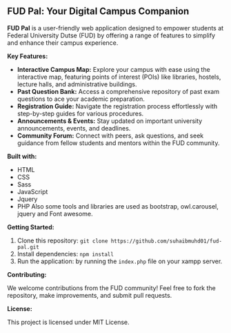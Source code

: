 ## FUD Pal: Your Digital Campus Companion

**FUD Pal** is a user-friendly web application designed to empower students at Federal University Dutse (FUD) by offering a range of features to simplify and enhance their campus experience.

**Key Features:**

* **Interactive Campus Map:** Explore your campus with ease using the interactive map, featuring points of interest (POIs) like libraries, hostels, lecture halls, and administrative buildings.
* **Past Question Bank:** Access a comprehensive repository of past exam questions to ace your academic preparation.
* **Registration Guide:** Navigate the registration process effortlessly with step-by-step guides for various procedures.
* **Announcements & Events:** Stay updated on important university announcements, events, and deadlines.
* **Community Forum:** Connect with peers, ask questions, and seek guidance from fellow students and mentors within the FUD community.

**Built with:**

* HTML
* CSS
* Sass
* JavaScript
* Jquery
* PHP
   Also some tools and libraries are used as bootstrap, owl.carousel, jquery and Font awesome.

**Getting Started:**

1. Clone this repository: `git clone https://github.com/suhaibmuhd01/fud-pal.git`
2. Install dependencies: `npm install` 
3. Run the application: by running the `index.php` file on your xampp server.

**Contributing:**

We welcome contributions from the FUD community! Feel free to fork the repository, make improvements, and submit pull requests.

**License:**

This project is licensed under MIT License.

